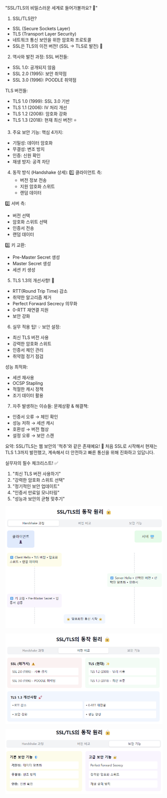 "SSL/TLS의 비밀스러운 세계로 들어가볼까요? 🔐"

1. SSL/TLS란?
- SSL (Secure Sockets Layer)
- TLS (Transport Layer Security)
- 네트워크 통신 보안을 위한 암호화 프로토콜
- SSL은 TLS의 이전 버전! (SSL → TLS로 발전) 🔄

2. 역사와 발전 과정:
   SSL 버전들:
- SSL 1.0: 공개되지 않음
- SSL 2.0 (1995): 보안 취약점
- SSL 3.0 (1996): POODLE 취약점

TLS 버전들:
- TLS 1.0 (1999): SSL 3.0 기반
- TLS 1.1 (2006): IV 처리 개선
- TLS 1.2 (2008): 암호화 강화
- TLS 1.3 (2018): 현재 최신 버전! ⭐

3. 주요 보안 기능:
   핵심 4가지:
- 기밀성: 데이터 암호화
- 무결성: 변조 방지
- 인증: 신원 확인
- 재생 방지: 공격 차단

4. 동작 방식 (Handshake 상세):
   1️⃣ 클라이언트 측:
    - 버전 정보 전송
    - 지원 암호화 스위트
    - 랜덤 데이터

2️⃣ 서버 측:
- 버전 선택
- 암호화 스위트 선택
- 인증서 전송
- 랜덤 데이터

3️⃣ 키 교환:
- Pre-Master Secret 생성
- Master Secret 생성
- 세션 키 생성

5. TLS 1.3의 개선사항! 🚀
- RTT(Round Trip Time) 감소
- 취약한 알고리즘 제거
- Perfect Forward Secrecy 의무화
- 0-RTT 재연결 지원
- 보안 강화

6. 실무 적용 팁! 💡
   보안 설정:
- 최신 TLS 버전 사용
- 강력한 암호화 스위트
- 인증서 체인 관리
- 취약점 정기 점검

성능 최적화:
- 세션 재사용
- OCSP Stapling
- 적절한 캐시 정책
- 조기 데이터 활용

7. 자주 발생하는 이슈들:
   문제상황 & 해결책:
- 인증서 오류 → 체인 확인
- 성능 저하 → 세션 캐시
- 호환성 → 버전 협상
- 설정 오류 → 보안 스캔

요약: SSL/TLS는 웹 보안의 '척추'와 같은 존재예요! 🦴
처음 SSL로 시작해서 현재는 TLS 1.3까지 발전했고,
계속해서 더 안전하고 빠른 통신을 위해 진화하고 있답니다.

실무자의 필수 체크리스트! ✅
1. "최신 TLS 버전 사용하기"
2. "강력한 암호화 스위트 선택"
3. "정기적인 보안 업데이트"
4. "인증서 만료일 모니터링"
5. "성능과 보안의 균형 맞추기"


![img.png](SSL_TSL1.png)


![img_1.png](SSL_TSL2.png)


![img_2.png](SSL_TSL3.png)